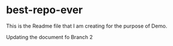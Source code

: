 # best-repo-ever
This is the Readme file that I am creating for the purpose of Demo.

Updating the document fo Branch 2